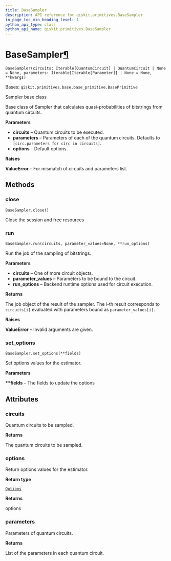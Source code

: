 ```yaml
---
title: BaseSampler
description: API reference for qiskit.primitives.BaseSampler
in_page_toc_min_heading_level: 1
python_api_type: class
python_api_name: qiskit.primitives.BaseSampler
---
```


# BaseSampler[¶](#basesampler "Permalink to this headline")

<span id="qiskit.primitives.BaseSampler" />

`BaseSampler(circuits: Iterable[QuantumCircuit] | QuantumCircuit | None = None, parameters: Iterable[Iterable[Parameter]] | None = None, **kwargs)`

Bases: `qiskit.primitives.base.base_primitive.BasePrimitive`

Sampler base class

Base class of Sampler that calculates quasi-probabilities of bitstrings from quantum circuits.

**Parameters**

*   **circuits** – Quantum circuits to be executed.
*   **parameters** – Parameters of each of the quantum circuits. Defaults to `[circ.parameters for circ in circuits]`.
*   **options** – Default options.

**Raises**

**ValueError** – For mismatch of circuits and parameters list.

## Methods

### close

<span id="qiskit.primitives.BaseSampler.close" />

`BaseSampler.close()`

Close the session and free resources

### run

<span id="qiskit.primitives.BaseSampler.run" />

`BaseSampler.run(circuits, parameter_values=None, **run_options)`

Run the job of the sampling of bitstrings.

**Parameters**

*   **circuits** – One of more circuit objects.
*   **parameter\_values** – Parameters to be bound to the circuit.
*   **run\_options** – Backend runtime options used for circuit execution.

**Returns**

The job object of the result of the sampler. The i-th result corresponds to `circuits[i]` evaluated with parameters bound as `parameter_values[i]`.

**Raises**

**ValueError** – Invalid arguments are given.

### set\_options

<span id="qiskit.primitives.BaseSampler.set_options" />

`BaseSampler.set_options(**fields)`

Set options values for the estimator.

**Parameters**

**\*\*fields** – The fields to update the options

## Attributes

<span id="qiskit.primitives.BaseSampler.circuits" />

### circuits

Quantum circuits to be sampled.

**Returns**

The quantum circuits to be sampled.

<span id="qiskit.primitives.BaseSampler.options" />

### options

Return options values for the estimator.

**Return type**

[`Options`](qiskit.providers.Options "qiskit.providers.options.Options")

**Returns**

options

<span id="qiskit.primitives.BaseSampler.parameters" />

### parameters

Parameters of quantum circuits.

**Returns**

List of the parameters in each quantum circuit.

